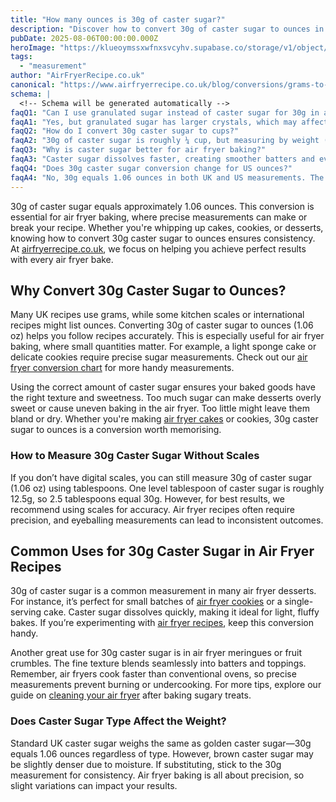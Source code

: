 ```yaml
---
title: "How many ounces is 30g of caster sugar?"
description: "Discover how to convert 30g of caster sugar to ounces in seconds. Perfect for air fryer baking with precise measurements every time."
pubDate: 2025-08-06T00:00:00.000Z
heroImage: "https://klueoymssxwfnxsvcyhv.supabase.co/storage/v1/object/public/Shmucket/how-many-ounces-is-30g-caster-sugar.webp"
tags:
  - "measurement"
author: "AirFryerRecipe.co.uk"
canonical: "https://www.airfryerrecipe.co.uk/blog/conversions/grams-to-ounces/how-many-ounces-is-30g-caster-sugar"
schema: |
  <!-- Schema will be generated automatically -->
faqQ1: "Can I use granulated sugar instead of caster sugar for 30g in air fryer recipes?"
faqA1: "Yes, but granulated sugar has larger crystals, which may affect texture. For best results, stick to caster sugar or blitz granulated sugar briefly in a blender to mimic caster sugar's fine texture. In air fryer baking, finer sugar dissolves better."
faqQ2: "How do I convert 30g caster sugar to cups?"
faqA2: "30g of caster sugar is roughly ¼ cup, but measuring by weight (grams or ounces) is more accurate. Cups can vary based on how you scoop the sugar, so scales are recommended for air fryer recipes where precision matters."
faqQ3: "Why is caster sugar better for air fryer baking?"
faqA3: "Caster sugar dissolves faster, creating smoother batters and even bakes. In air fryers, where cooking is rapid, fine sugar ensures consistent sweetness and texture without graininess. It’s ideal for cakes, cookies, and meringues."
faqQ4: "Does 30g caster sugar conversion change for US ounces?"
faqA4: "No, 30g equals 1.06 ounces in both UK and US measurements. The ounce measurement is standardized, so you can use this conversion confidently in any recipe, including air fryer bakes."
---
```

<p>30g of caster sugar equals approximately 1.06 ounces. This conversion is essential for air fryer baking, where precise measurements can make or break your recipe. Whether you're whipping up cakes, cookies, or desserts, knowing how to convert 30g caster sugar to ounces ensures consistency. At <a href=https://www.airfryerrecipe.co.uk/>airfryerrecipe.co.uk</a>, we focus on helping you achieve perfect results with every air fryer bake.</p>

<h2>Why Convert 30g Caster Sugar to Ounces?</h2>
<p>Many UK recipes use grams, while some kitchen scales or international recipes might list ounces. Converting 30g of caster sugar to ounces (1.06 oz) helps you follow recipes accurately. This is especially useful for air fryer baking, where small quantities matter. For example, a light sponge cake or delicate cookies require precise sugar measurements. Check out our <a href=https://www.airfryerrecipe.co.uk/air-fryer-conversion-chart>air fryer conversion chart</a> for more handy measurements.</p>

<p>Using the correct amount of caster sugar ensures your baked goods have the right texture and sweetness. Too much sugar can make desserts overly sweet or cause uneven baking in the air fryer. Too little might leave them bland or dry. Whether you're making <a href=https://www.airfryerrecipe.co.uk/recipe-category/cakes>air fryer cakes</a> or cookies, 30g caster sugar to ounces is a conversion worth memorising.</p>

<h3>How to Measure 30g Caster Sugar Without Scales</h3>
<p>If you don’t have digital scales, you can still measure 30g of caster sugar (1.06 oz) using tablespoons. One level tablespoon of caster sugar is roughly 12.5g, so 2.5 tablespoons equal 30g. However, for best results, we recommend using scales for accuracy. Air fryer recipes often require precision, and eyeballing measurements can lead to inconsistent outcomes.</p>

<h2>Common Uses for 30g Caster Sugar in Air Fryer Recipes</h2>
<p>30g of caster sugar is a common measurement in many air fryer desserts. For instance, it’s perfect for small batches of <a href=https://www.airfryerrecipe.co.uk/recipe-category/cookies>air fryer cookies</a> or a single-serving cake. Caster sugar dissolves quickly, making it ideal for light, fluffy bakes. If you’re experimenting with <a href=https://www.airfryerrecipe.co.uk/recipes>air fryer recipes</a>, keep this conversion handy.</p>

<p>Another great use for 30g caster sugar is in air fryer meringues or fruit crumbles. The fine texture blends seamlessly into batters and toppings. Remember, air fryers cook faster than conventional ovens, so precise measurements prevent burning or undercooking. For more tips, explore our guide on <a href=https://www.airfryerrecipe.co.uk/air-fryer-cleaner>cleaning your air fryer</a> after baking sugary treats.</p>

<h3>Does Caster Sugar Type Affect the Weight?</h3>
<p>Standard UK caster sugar weighs the same as golden caster sugar—30g equals 1.06 ounces regardless of type. However, brown caster sugar may be slightly denser due to moisture. If substituting, stick to the 30g measurement for consistency. Air fryer baking is all about precision, so slight variations can impact your results.</p>
